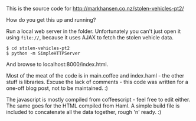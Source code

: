 This is the source code for http://markhansen.co.nz/stolen-vehicles-pt2/

How do you get this up and running?

Run a local web server in the folder. Unfortunately you can't just open it
using `file://`, because it uses AJAX to fetch the stolen vehicle data.

    $ cd stolen-vehicles-pt2
    $ python -m SimpleHTTPServer

And browse to localhost:8000/index.html.

Most of the meat of the code is in main.coffee and index.haml - the other stuff
is libraries. Excuse the lack of comments - this code was written for a one-off
blog post, not to be maintained. :)

The javascript is mostly compiled from coffeescript - feel free to edit either.
The same goes for the HTML compiled from Haml. A simple build file is included
to concatenate all the data together, rough 'n' ready. :)

